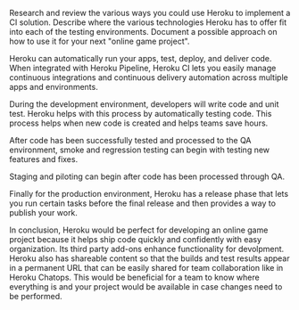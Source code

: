 Research and review the various ways you could use Heroku to implement a CI solution. 
Describe where the various technologies Heroku has to offer fit into each of the testing environments. 
Document a possible approach on how to use it for your next "online game project".

Heroku can automatically run your apps, test, deploy, and deliver code. When integrated with Heroku 
Pipeline, Heroku CI lets you easily manage continuous integrations and continuous delivery
automation across multiple apps and environments. 

During the development environment, developers will write code and unit test. Heroku helps with this
process by automatically testing code. This process helps when new code is created and helps 
teams save hours. 

After code has been successfully tested and processed to the QA environment, smoke and regression 
testing can begin with testing new features and fixes. 

Staging and piloting can begin after code has been processed through QA. 

Finally for the production environment, Heroku has a release phase that lets you run certain tasks
before the final release and then provides a way to publish your work. 

In conclusion, Heroku would be perfect for developing an online game project because it helps 
ship code quickly and confidently with easy organization. Its third party add-ons enhance 
functionality for devolpment. Heroku also has shareable content so that the builds and test 
results appear in a permanent URL that can be easily shared for team collaboration like in 
Heroku Chatops. This would be beneficial for a team to know where everything is and your project
would be available in case changes need to be performed. 

